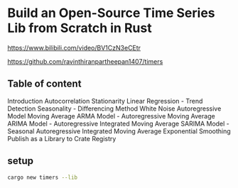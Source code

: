 # Build an Open-Source Time Series Lib from Scratch in Rust

https://www.bilibili.com/video/BV1CzN3eCEtr

https://github.com/ravinthiranpartheepan1407/timers

## Table of content

Introduction
Autocorrelation
Stationarity
Linear Regression - Trend Detection
Seasonality - Differencing Method
White Noise
Autoregressive Model
Moving Average
ARMA Model - Autoregressive Moving Average
ARIMA Model - Autoregressive Integrated Moving Average
SARIMA Model - Seasonal Autoregressive Integrated Moving
Average
Exponential Smoothing
Publish as a Library to Crate Registry

## setup

```sh
cargo new timers --lib
```
